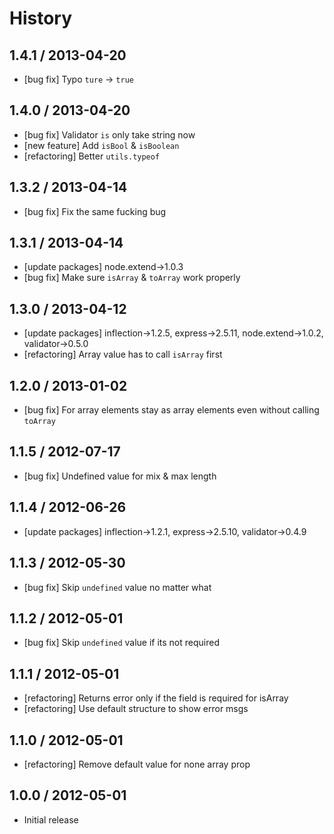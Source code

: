 # History

## 1.4.1 / 2013-04-20

- [bug fix] Typo `ture` -> `true`



## 1.4.0 / 2013-04-20

- [bug fix] Validator `is` only take string now
- [new feature] Add `isBool` & `isBoolean`
- [refactoring] Better `utils.typeof`



## 1.3.2 / 2013-04-14

- [bug fix] Fix the same fucking bug



## 1.3.1 / 2013-04-14

- [update packages] node.extend->1.0.3
- [bug fix] Make sure `isArray` & `toArray` work properly



## 1.3.0 / 2013-04-12

- [update packages] inflection->1.2.5, express->2.5.11, node.extend->1.0.2, validator->0.5.0
- [refactoring] Array value has to call `isArray` first



## 1.2.0 / 2013-01-02

- [bug fix] For array elements stay as array elements even without calling `toArray`



## 1.1.5 / 2012-07-17

- [bug fix] Undefined value for mix & max length



## 1.1.4 / 2012-06-26

- [update packages] inflection->1.2.1, express->2.5.10, validator->0.4.9



## 1.1.3 / 2012-05-30

- [bug fix] Skip `undefined` value no matter what



## 1.1.2 / 2012-05-01

- [bug fix] Skip `undefined` value if its not required



## 1.1.1 / 2012-05-01

- [refactoring] Returns error only if the field is required for isArray
- [refactoring] Use default structure to show error msgs



## 1.1.0 / 2012-05-01

- [refactoring] Remove default value for none array prop



## 1.0.0 / 2012-05-01

- Initial release
